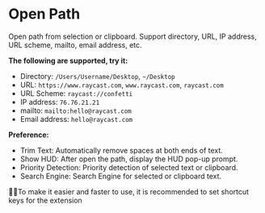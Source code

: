 # Open Path

Open path from selection or clipboard.
Support directory, URL, IP address, URL scheme, mailto, email address, etc.

**The following are supported, try it:**

- Directory: `/Users/Username/Desktop`, `~/Desktop`
- URL: `https://www.raycast.com`, `www.raycast.com`, `raycast.com`
- URL Scheme: `raycast://confetti`
- IP address: `76.76.21.21`
- mailto: `mailto:hello@raycast.com`
- Email address: `hello@raycast.com`

**Preference:**

- Trim Text: Automatically remove spaces at both ends of text.
- Show HUD: After open the path, display the HUD pop-up prompt.
- Priority Detection: Priority detection of selected text or clipboard.
- Search Engine: Search Engine for selected or clipboard text.

🌟🌟To make it easier and faster to use, it is recommended to set shortcut keys for the extension
